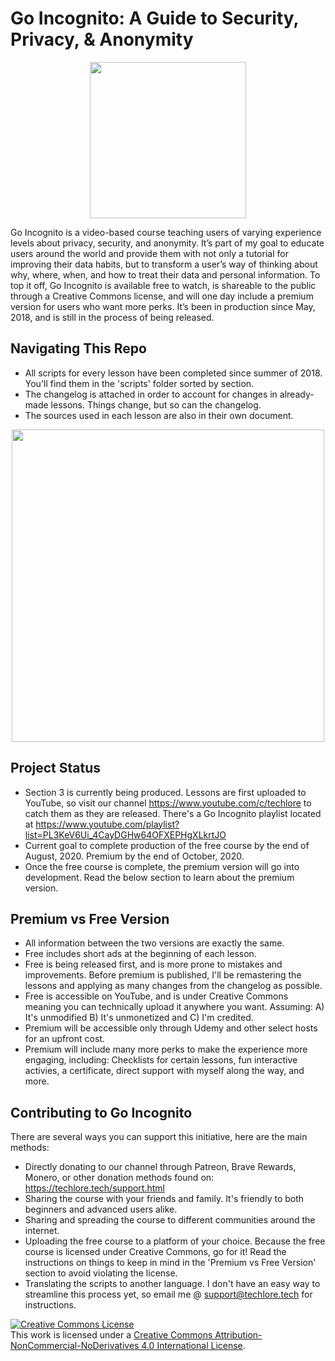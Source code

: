 # Go Incognito: A Guide to Security, Privacy, &amp; Anonymity
<p align="center">
  <img src="https://techlore.tech/assets/images/course-logo.png" width="250" height="250">
</p>

Go Incognito is a video-based course teaching users of varying experience levels about privacy, security, and anonymity. It’s  part of my goal to educate users around the world and provide them with not only a tutorial for improving their data habits, but to transform a user’s way of thinking about why, where, when, and how to treat their data and personal information. To top it off, Go Incognito is available free to watch, is shareable to the public through a Creative Commons license, and will one day include a premium version for users who want more perks. It’s been in production since May, 2018, and is still in the process of being released.

## Navigating This Repo
- All scripts for every lesson have been completed since summer of 2018. You'll find them in the 'scripts' folder sorted by section.
- The changelog is attached in order to account for changes in already-made lessons. Things change, but so can the changelog. 
- The sources used in each lesson are also in their own document. 

<p align="center">
  <img src="https://yt3.ggpht.com/Hkcj9JORsXH4s0QGhZRkpv_R7KB4SZDPa9C6YhSR2zYPu02-K3im3-z7S-Hk3SUOm-l_UE-ksdq4MA=s2800-nd"  height="500">
</p>

## Project Status
- Section 3 is currently being produced. Lessons are first uploaded to YouTube, so visit our channel https://www.youtube.com/c/techlore to catch them as they are released. There's a Go Incognito playlist located at https://www.youtube.com/playlist?list=PL3KeV6Ui_4CayDGHw64OFXEPHgXLkrtJO
- Current goal to complete production of the free course by the end of August, 2020. Premium by the end of October, 2020.
- Once the free course is complete, the premium version will go into development. Read the below section to learn about the premium version. 

## Premium vs Free Version
- All information between the two versions are exactly the same. 
- Free includes short ads at the beginning of each lesson.
- Free is being released first, and is more prone to mistakes and improvements. Before premium is published, I'll be remastering the lessons and applying as many changes from the changelog as possible. 
- Free is accessible on YouTube, and is under Creative Commons meaning you can technically upload it anywhere you want. Assuming: A) It's unmodified B) It's unmonetized and C) I'm credited. 
- Premium will be accessible only through Udemy and other select hosts for an upfront cost. 
- Premium will include many more perks to make the experience more engaging, including: Checklists for certain lessons, fun interactive activies, a certificate, direct support with myself along the way, and more. 

## Contributing to Go Incognito
There are several ways you can support this initiative, here are the main methods:
- Directly donating to our channel through Patreon, Brave Rewards, Monero, or other donation methods found on: https://techlore.tech/support.html
- Sharing the course with your friends and family. It's friendly to both beginners and advanced users alike. 
- Sharing and spreading the course to different communities around the internet. 
- Uploading the free course to a platform of your choice. Because the free course is licensed under Creative Commons, go for it! Read the instructions on things to keep in mind in the 'Premium vs Free Version' section to avoid violating the license.
- Translating the scripts to another language. I don't have an easy way to streamline this process yet, so email me @ support@techlore.tech for instructions. 

<a rel="license" href="http://creativecommons.org/licenses/by-nc-nd/4.0/"><img alt="Creative Commons License" style="border-width:0" src="https://i.creativecommons.org/l/by-nc-nd/4.0/88x31.png" /></a><br />This work is licensed under a <a rel="license" href="http://creativecommons.org/licenses/by-nc-nd/4.0/">Creative Commons Attribution-NonCommercial-NoDerivatives 4.0 International License</a>.
